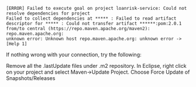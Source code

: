 
```
[ERROR] Failed to execute goal on project loanrisk-service: Could not resolve dependencies for project 
Failed to collect dependencies at ***** : Failed to read artifact descriptor for ***** : Could not transfer artifact ******:pom:2.0.1 from/to central (https://repo.maven.apache.org/maven2): repo.maven.apache.org: 
unknown error: Unknown host repo.maven.apache.org: unknown error -> [Help 1]
```

If nothing wrong with your connection, try the following:

Remove all the .lastUpdate files under .m2 repository.
In Eclipse, right click on your project and select Maven->Update Project.
Choose Force Update of Snapshots/Releases
